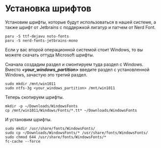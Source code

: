 # Установка шрифтов

Установим шрифты, которые будут использоваться в нашей системе, а также шрифт от Jetbrains с поддержкой лигатур и патчем от Nerd Font.

```shell
paru -S ttf-dejavu noto-fonts
paru -S nerd-fonts-jetbrains-mono
```

Если у вас второй операционной системой стоит Windows, то вы можете скачать оттуда Microsoft шрифты.

Сначала создадим раздел и смонтируем туда раздел с Windows. Вместо _**\<your\_windows\_partition>**_ введите раздел с установленной Windows, зачастую это третий раздел.

```shell
sudo mkdir /mnt/win1011
sudo ntfs-3g <your_windows_partition> /mnt/win1011
```

Теперь скопируем шрифты.

```shell
mkdir -p ~/Downloads/WindowsFonts
cp /mnt/win1011/Windows/Fonts/*.tt* ~/Downloads/WindowsFonts
```

И установим шрифты.

```shell
sudo mkdir /usr/share/fonts/WindowsFonts/
sudo cp ~/Downloads/WindowsFonts/* /usr/share/fonts/WindowsFonts/
sudo chmod 644 /usr/share/fonts/WindowsFonts/*
fc-cache --force
```
